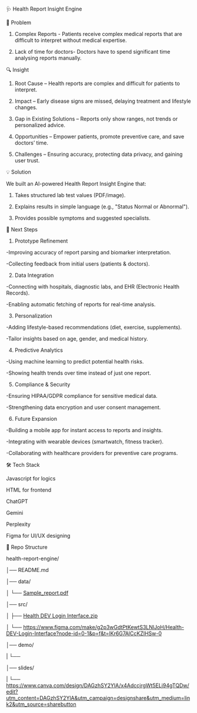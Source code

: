 🩺 Health Report Insight Engine

📌 Problem

1. Complex Reports - Patients receive complex medical reports that are difficult to interpret without medical expertise.

2. Lack of time for doctors- Doctors have to spend significant time analysing reports manually.

🔍 Insight

1. Root Cause – Health reports are complex and difficult for patients to interpret.

2. Impact – Early disease signs are missed, delaying treatment and lifestyle changes.

3. Gap in Existing Solutions – Reports only show ranges, not trends or personalized advice.

4. Opportunities – Empower patients, promote preventive care, and save doctors’ time.

5. Challenges – Ensuring accuracy, protecting data privacy, and gaining user trust.

💡 Solution

 We built an AI-powered Health Report Insight Engine that:

1. Takes structured lab test values (PDF/image).

2. Explains results in simple language (e.g., "Status Normal or Abnormal").

3. Provides possible symptoms and suggested specialists.











🚀 Next Steps

1. Prototype Refinement

-Improving accuracy of report parsing and biomarker interpretation.

-Collecting feedback from initial users (patients & doctors).

2. Data Integration

-Connecting with hospitals, diagnostic labs, and EHR (Electronic Health Records).

-Enabling automatic fetching of reports for real-time analysis.

3. Personalization

-Adding lifestyle-based recommendations (diet, exercise, supplements).

-Tailor insights based on age, gender, and medical history.

4. Predictive Analytics

-Using machine learning to predict potential health risks.

-Showing health trends over time instead of just one report.

5. Compliance & Security

-Ensuring HIPAA/GDPR compliance for sensitive medical data.

-Strengthening data encryption and user consent management.

6. Future Expansion

-Building a mobile app for instant access to reports and insights.

-Integrating with wearable devices (smartwatch, fitness tracker).

-Collaborating with healthcare providers for preventive care programs.

🛠️ Tech Stack

Javascript for logics

HTML for frontend

ChatGPT

Gemini

Perplexity

Figma for UI/UX designing


📂 Repo Structure

health-report-engine/

│── README.md

│── data/

│   └── [Sample_report.pdf](https://github.com/user-attachments/files/22450080/John_Doe_report.pdf)

│── src/

│   ├── [Health DEV Login Interface.zip](https://github.com/user-attachments/files/22450010/Health.DEV.Login.Interface.zip)

│   └── https://www.figma.com/make/g2p3wGdtPtKewtS3LNlJoH/Health-DEV-Login-Interface?node-id=0-1&p=f&t=lKr6G7AlCcKZIHSw-0

│── demo/

|   └── 

│── slides/

|   └── https://www.canva.com/design/DAGzhSY2YlA/x4AdccjrgWt5ELj94gTQDw/edit?utm_content=DAGzhSY2YlA&utm_campaign=designshare&utm_medium=link2&utm_source=sharebutton 
